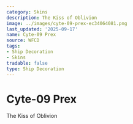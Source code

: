 ```yaml
---
category: Skins
description: The Kiss of Oblivion
image: ../images/cyte-09-prex-ec34064081.png
last_updated: '2025-09-17'
name: Cyte-09 Prex
source: WFCD
tags:
- Ship Decoration
- Skins
tradable: false
type: Ship Decoration
---
```


# Cyte-09 Prex

The Kiss of Oblivion

